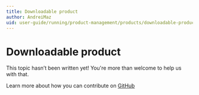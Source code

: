```yaml
---
title: Downloadable product
author: AndreiMaz
uid: user-guide/running/product-management/products/downloadable-products
---
```

# Downloadable product

This topic hasn’t been written yet! You're more than welcome to help us with that.

Learn more about how you can contribute on [GitHub](https://github.com/nopSolutions/nopCommerce-Docs/blob/master/CONTRIBUTING.md)